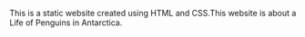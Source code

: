 This is a static website created using HTML and CSS.This website is about a Life of Penguins in Antarctica.

